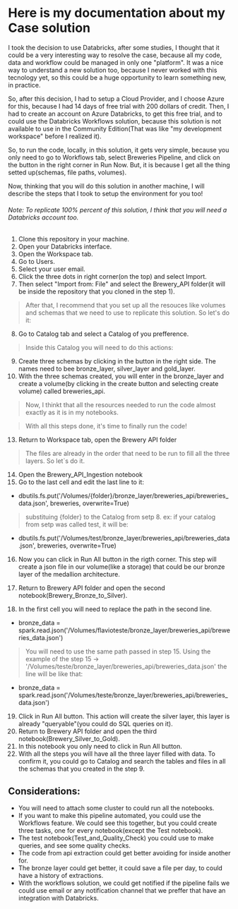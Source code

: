 # Here is my documentation about my Case solution

I took the decision to use Databricks, after some studies, I thought that it could be a very interesting way to resolve the case, because all my code, data and workflow could be managed in only one "platform".
It was a nice way to understand a new solution too, because I never worked with this tecnology yet, so this could be a huge opportunity to learn something new, in practice.

So, after this decision, I had to setup a Cloud Provider, and I choose Azure for this, because I had 14 days of free trial with 200 dollars of credit. 
Then, I had to create an account on Azure Databricks, to get this free trial, and to could use the Databricks Workflows solution, because this solution is not available to use in the Community Edition(That was like "my development workspace" before I realized it).

So, to run the code, locally, in this solution, it gets very simple, because you only need to go to Workflows tab, select Breweries Pipeline, and click on the button in the right corner in Run Now. But, it is because I get all the thing setted up(schemas, file paths, volumes).

Now, thinking that you will do this solution in another machine, I will describe the steps that I took to setup the environment for you too! 

###### Note: To replicate 100% percent of this solution, I think that you will need a Databricks account too.
1. Clone this repository in your machine.
2. Open your Databricks interface.
3. Open the Workspace tab.
4. Go to Users.
5. Select your user email.
6. Click the three dots in right corner(on the top) and select Import.
7. Then select "Import from: File" and select the Brewery_API folder(it will be inside the repository that you cloned in the step 1).

> After that, I recommend that you set up all the resouces like volumes and schemas that we need to use to replicate this solution. So let's do it:

8. Go to Catalog tab and select a Catalog of you prefference.

> Inside this Catalog you will need to do this actions:

9. Create three schemas by clicking in the button in the right side. The names need to bee bronze_layer, silver_layer and gold_layer.
10. With the three schemas created, you will enter in the bronze_layer and create a volume(by clicking in the create button and selecting create volume) called breweries_api.

> Now, I thinkt that all the resources needed to run the code almost exactly as it is in my notebooks.

> With all this steps done, it's time to finally run the code! 

13. Return to Workspace tab, open the Brewery API folder

> The files are already in the order that need to be run to fill all the three layers. So let`s do it. 

14. Open the Brewery_API_Ingestion notebook
15. Go to the last cell and edit the last line to it:
- dbutils.fs.put('/Volumes/{folder}/bronze_layer/breweries_api/breweries_data.json', breweries, overwrite=True)
> substituing {folder} to the Catalog from setp 8.
> ex: if your catalog from setp was called test, it will be:
- dbutils.fs.put('/Volumes/test/bronze_layer/breweries_api/breweries_data.json', breweries, overwrite=True)

16. Now you can click in Run All button in the rigth corner. This step will create a json file in our volume(like a storage) that could be our bronze layer of the medallion architecture.

17. Return to Brewery API folder and open the second notebook(Brewery_Bronze_to_Silver).
18. In the first cell you will need to replace the path in the second line.

- bronze_data = spark.read.json('/Volumes/flavioteste/bronze_layer/breweries_api/breweries_data.json')
> You will need to use the same path passed in step 15.
> Using the example of the step 15 -> '/Volumes/teste/bronze_layer/breweries_api/breweries_data.json' the line will be like that:
- bronze_data = spark.read.json('/Volumes/teste/bronze_layer/breweries_api/breweries_data.json')

19. Click in Run All button. This action will create the silver layer, this layer is already "queryable"(you could do SQL queries on it).
20. Return to Brewery API folder and open the third notebook(Brewery_Silver_to_Gold).
21. In this notebook you only need to click in Run All button. 
22. With all the steps you will have all the three layer filled with data. To confirm it, you could go to Catalog and search the tables and files in all the schemas that you created in the step 9. 

## Considerations:
- You will need to attach some cluster to could run all the notebooks. 
- If you want to make this pipeline automated, you could use the Workflows feature. We could see this together, but you could create three tasks, one for every notebook(except the Test notebook).
- The test notebook(Test_and_Quality_Check) you could use to make queries, and see some quality checks. 
- The code from api extraction could get better avoiding for inside another for. 
- The bronze layer could get better, it could save a file per day, to could have a history of extractions.
- With the workflows solution, we could get notified if the pipeline fails we could use email or any notification channel that we preffer that have an integration with Databricks. 